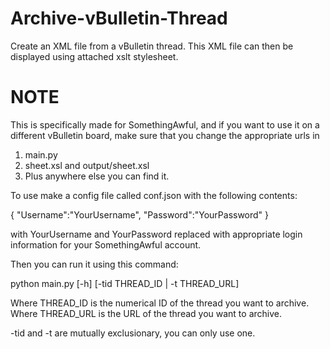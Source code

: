Archive-vBulletin-Thread
========================

Create an XML file from a vBulletin thread. This XML file can then be displayed using attached xslt stylesheet.

NOTE
====
This is specifically made for SomethingAwful, and if you want to use it on a different vBulletin board,
make sure that you change the appropriate urls in

  1. main.py
  2. sheet.xsl and output/sheet.xsl
  3. Plus anywhere else you can find it.
    

To use make a config file called conf.json with the following contents:

{
    "Username":"YourUsername",
    "Password":"YourPassword"
}

with YourUsername and YourPassword replaced with appropriate login information for your SomethingAwful account.

Then you can run it using this command:

  python main.py [-h] [-tid THREAD\_ID | -t THREAD\_URL]
  
Where THREAD\_ID is the numerical ID of the thread you want to archive.
Where THREAD\_URL is the URL of the thread you want to archive.

-tid and -t are mutually exclusionary, you can only use one.


